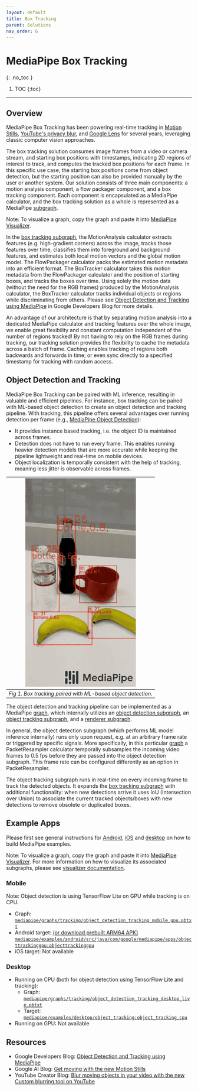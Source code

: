 ```yaml
---
layout: default
title: Box Tracking
parent: Solutions
nav_order: 6
---
```


# MediaPipe Box Tracking
{: .no_toc }

1. TOC
{:toc}
---

## Overview

MediaPipe Box Tracking has been powering real-time tracking in
[Motion Stills](https://ai.googleblog.com/2016/12/get-moving-with-new-motion-stills.html),
[YouTube's privacy blur](https://youtube-creators.googleblog.com/2016/02/blur-moving-objects-in-your-video-with.html),
and [Google Lens](https://lens.google.com/) for several years, leveraging
classic computer vision approaches.

The box tracking solution consumes image frames from a video or camera stream,
and starting box positions with timestamps, indicating 2D regions of interest to
track, and computes the tracked box positions for each frame. In this specific
use case, the starting box positions come from object detection, but the
starting position can also be provided manually by the user or another system.
Our solution consists of three main components: a motion analysis component, a
flow packager component, and a box tracking component. Each component is
encapsulated as a MediaPipe calculator, and the box tracking solution as a whole
is represented as a MediaPipe
[subgraph](https://github.com/google/mediapipe/tree/master/mediapipe/graphs/tracking/subgraphs/box_tracking_gpu.pbtxt).

Note: To visualize a graph, copy the graph and paste it into
[MediaPipe Visualizer](https://viz.mediapipe.dev/).

In the
[box tracking subgraph](https://github.com/google/mediapipe/tree/master/mediapipe/graphs/tracking/subgraphs/box_tracking_gpu.pbtxt),
the MotionAnalysis calculator extracts features (e.g. high-gradient corners)
across the image, tracks those features over time, classifies them into
foreground and background features, and estimates both local motion vectors and
the global motion model. The FlowPackager calculator packs the estimated motion
metadata into an efficient format. The BoxTracker calculator takes this motion
metadata from the FlowPackager calculator and the position of starting boxes,
and tracks the boxes over time. Using solely the motion data (without the need
for the RGB frames) produced by the MotionAnalysis calculator, the BoxTracker
calculator tracks individual objects or regions while discriminating from
others. Please see
[Object Detection and Tracking using MediaPipe](https://developers.googleblog.com/2019/12/object-detection-and-tracking-using-mediapipe.html)
in Google Developers Blog for more details.

An advantage of our architecture is that by separating motion analysis into a
dedicated MediaPipe calculator and tracking features over the whole image, we
enable great flexibility and constant computation independent of the number of
regions tracked! By not having to rely on the RGB frames during tracking, our
tracking solution provides the flexibility to cache the metadata across a batch
of frame. Caching enables tracking of regions both backwards and forwards in
time; or even sync directly to a specified timestamp for tracking with random
access.

## Object Detection and Tracking

MediaPipe Box Tracking can be paired with ML inference, resulting in valuable
and efficient pipelines. For instance, box tracking can be paired with ML-based
object detection to create an object detection and tracking pipeline. With
tracking, this pipeline offers several advantages over running detection per
frame (e.g., [MediaPipe Object Detection](./object_detection.md)):

*   It provides instance based tracking, i.e. the object ID is maintained across
    frames.
*   Detection does not have to run every frame. This enables running heavier
    detection models that are more accurate while keeping the pipeline
    lightweight and real-time on mobile devices.
*   Object localization is temporally consistent with the help of tracking,
    meaning less jitter is observable across frames.

![object_tracking_android_gpu.gif](../images/mobile/object_tracking_android_gpu.gif) |
:----------------------------------------------------------------------------------: |
*Fig 1. Box tracking paired with ML-based object detection.*                         |

The object detection and tracking pipeline can be implemented as a MediaPipe
[graph](https://github.com/google/mediapipe/tree/master/mediapipe/graphs/tracking/object_detection_tracking_mobile_gpu.pbtxt),
which internally utilizes an
[object detection subgraph](https://github.com/google/mediapipe/tree/master/mediapipe/graphs/tracking/subgraphs/object_detection_gpu.pbtxt),
an
[object tracking subgraph](https://github.com/google/mediapipe/tree/master/mediapipe/graphs/tracking/subgraphs/object_tracking_gpu.pbtxt),
and a
[renderer subgraph](https://github.com/google/mediapipe/tree/master/mediapipe/graphs/tracking/subgraphs/renderer_gpu.pbtxt).

In general, the object detection subgraph (which performs ML model inference
internally) runs only upon request, e.g. at an arbitrary frame rate or triggered
by specific signals. More specifically, in this particular
[graph](https://github.com/google/mediapipe/tree/master/mediapipe/graphs/tracking/object_detection_tracking_mobile_gpu.pbtxt)
a PacketResampler calculator temporally subsamples the incoming video frames to
0.5 fps before they are passed into the object detection subgraph. This frame
rate can be configured differently as an option in PacketResampler.

The object tracking subgraph runs in real-time on every incoming frame to track
the detected objects. It expands the
[box tracking subgraph](https://github.com/google/mediapipe/tree/master/mediapipe/graphs/tracking/subgraphs/box_tracking_gpu.pbtxt)
with additional functionality: when new detections arrive it uses IoU
(Intersection over Union) to associate the current tracked objects/boxes with
new detections to remove obsolete or duplicated boxes.

## Example Apps

Please first see general instructions for
[Android](../getting_started/building_examples.md#android), [iOS](../getting_started/building_examples.md#ios)
and [desktop](../getting_started/building_examples.md#desktop) on how to build MediaPipe
examples.

Note: To visualize a graph, copy the graph and paste it into
[MediaPipe Visualizer](https://viz.mediapipe.dev/). For more information on how
to visualize its associated subgraphs, please see
[visualizer documentation](../tools/visualizer.md).

### Mobile

Note: Object detection is using TensorFlow Lite on GPU while tracking is on CPU.

*   Graph:
    [`mediapipe/graphs/tracking/object_detection_tracking_mobile_gpu.pbtxt`](https://github.com/google/mediapipe/tree/master/mediapipe/graphs/tracking/object_detection_tracking_mobile_gpu.pbtxt)
*   Android target:
    [(or download prebuilt ARM64 APK)](https://drive.google.com/open?id=1UXL9jX4Wpp34TsiVogugV3J3T9_C5UK-)
    [`mediapipe/examples/android/src/java/com/google/mediapipe/apps/objecttrackinggpu:objecttrackinggpu`](https://github.com/google/mediapipe/tree/master/mediapipe/examples/android/src/java/com/google/mediapipe/apps/objecttrackinggpu/BUILD)
*   iOS target: Not available

### Desktop

*   Running on CPU (both for object detection using TensorFlow Lite and
    tracking):
    *   Graph:
        [`mediapipe/graphs/tracking/object_detection_tracking_desktop_live.pbtxt`](https://github.com/google/mediapipe/tree/master/mediapipe/graphs/tracking/object_detection_tracking_desktop_live.pbtxt)
    *   Target:
        [`mediapipe/examples/desktop/object_tracking:object_tracking_cpu`](https://github.com/google/mediapipe/tree/master/mediapipe/examples/desktop/object_tracking/BUILD)
*   Running on GPU: Not available

## Resources

*   Google Developers Blog:
    [Object Detection and Tracking using MediaPipe](https://developers.googleblog.com/2019/12/object-detection-and-tracking-using-mediapipe.html)
*   Google AI Blog:
    [Get moving with the new Motion Stills](https://ai.googleblog.com/2016/12/get-moving-with-new-motion-stills.html)
*   YouTube Creator Blog: [Blur moving objects in your video with the new Custom
    blurring tool on
    YouTube](https://youtube-creators.googleblog.com/2016/02/blur-moving-objects-in-your-video-with.html)
